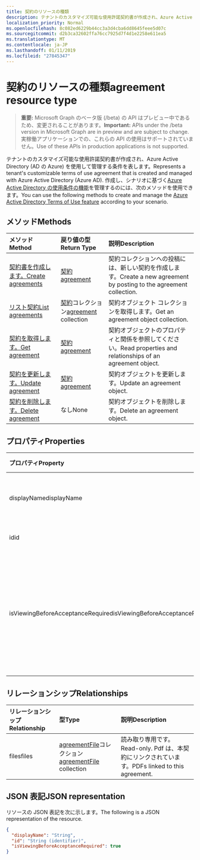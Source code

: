 ```yaml
---
title: 契約のリソースの種類
description: テナントのカスタマイズ可能な使用許諾契約書が作成され、Azure Active Directory (AD の Azure) を使用して管理する条件を表します。 機能を管理、Azure Active Directory の使用条件に従って、シナリオを作成し、次のメソッドを使用できます。
localization_priority: Normal
ms.openlocfilehash: 8c082ed6229b44cc3a3d4cba6dd8645feee5d07c
ms.sourcegitcommit: d2b3ca32602ffa76cc7925d7f4d1e2258e611ea5
ms.translationtype: MT
ms.contentlocale: ja-JP
ms.lasthandoff: 01/11/2019
ms.locfileid: "27845347"
---
```

# <a name="agreement-resource-type"></a><span data-ttu-id="f5bb7-104">契約のリソースの種類</span><span class="sxs-lookup"><span data-stu-id="f5bb7-104">agreement resource type</span></span>

> <span data-ttu-id="f5bb7-105">**重要:** Microsoft Graph のベータ版 (/beta) の API はプレビュー中であるため、変更されることがあります。</span><span class="sxs-lookup"><span data-stu-id="f5bb7-105">**Important:** APIs under the /beta version in Microsoft Graph are in preview and are subject to change.</span></span> <span data-ttu-id="f5bb7-106">実稼働アプリケーションでの、これらの API の使用はサポートされていません。</span><span class="sxs-lookup"><span data-stu-id="f5bb7-106">Use of these APIs in production applications is not supported.</span></span>

<span data-ttu-id="f5bb7-107">テナントのカスタマイズ可能な使用許諾契約書が作成され、Azure Active Directory (AD の Azure) を使用して管理する条件を表します。</span><span class="sxs-lookup"><span data-stu-id="f5bb7-107">Represents a tenant's customizable terms of use agreement that is created and managed with Azure Active Directory (Azure AD).</span></span> <span data-ttu-id="f5bb7-108">作成し、シナリオに基づく[Azure Active Directory の使用条件の機能](https://docs.microsoft.com/en-us/azure/active-directory/active-directory-tou)を管理するのには、次のメソッドを使用できます。</span><span class="sxs-lookup"><span data-stu-id="f5bb7-108">You can use the following methods to create and manage the [Azure Active Directory Terms of Use feature](https://docs.microsoft.com/en-us/azure/active-directory/active-directory-tou) according to your scenario.</span></span>

## <a name="methods"></a><span data-ttu-id="f5bb7-109">メソッド</span><span class="sxs-lookup"><span data-stu-id="f5bb7-109">Methods</span></span>

| <span data-ttu-id="f5bb7-110">メソッド</span><span class="sxs-lookup"><span data-stu-id="f5bb7-110">Method</span></span>       | <span data-ttu-id="f5bb7-111">戻り値の型</span><span class="sxs-lookup"><span data-stu-id="f5bb7-111">Return Type</span></span> | <span data-ttu-id="f5bb7-112">説明</span><span class="sxs-lookup"><span data-stu-id="f5bb7-112">Description</span></span> |
|:-------------|:------------|:------------|
| [<span data-ttu-id="f5bb7-113">契約書を作成します。</span><span class="sxs-lookup"><span data-stu-id="f5bb7-113">Create agreements</span></span>](../api/agreement-post-agreements.md) | [<span data-ttu-id="f5bb7-114">契約</span><span class="sxs-lookup"><span data-stu-id="f5bb7-114">agreement</span></span>](agreement.md) | <span data-ttu-id="f5bb7-115">契約コレクションへの投稿には、新しい契約を作成します。</span><span class="sxs-lookup"><span data-stu-id="f5bb7-115">Create a new agreement by posting to the agreement collection.</span></span> |
| [<span data-ttu-id="f5bb7-116">リスト契約</span><span class="sxs-lookup"><span data-stu-id="f5bb7-116">List agreements</span></span>](../api/agreement-list.md) | <span data-ttu-id="f5bb7-117">[契約](agreement.md)コレクション</span><span class="sxs-lookup"><span data-stu-id="f5bb7-117">[agreement](agreement.md) collection</span></span> | <span data-ttu-id="f5bb7-118">契約オブジェクト コレクションを取得します。</span><span class="sxs-lookup"><span data-stu-id="f5bb7-118">Get an agreement object collection.</span></span> |
| [<span data-ttu-id="f5bb7-119">契約を取得します。</span><span class="sxs-lookup"><span data-stu-id="f5bb7-119">Get agreement</span></span>](../api/agreement-get.md) | [<span data-ttu-id="f5bb7-120">契約</span><span class="sxs-lookup"><span data-stu-id="f5bb7-120">agreement</span></span>](agreement.md) | <span data-ttu-id="f5bb7-121">契約オブジェクトのプロパティと関係を参照してください。</span><span class="sxs-lookup"><span data-stu-id="f5bb7-121">Read properties and relationships of an agreement object.</span></span> |
| [<span data-ttu-id="f5bb7-122">契約を更新します。</span><span class="sxs-lookup"><span data-stu-id="f5bb7-122">Update agreement</span></span>](../api/agreement-update.md) | [<span data-ttu-id="f5bb7-123">契約</span><span class="sxs-lookup"><span data-stu-id="f5bb7-123">agreement</span></span>](agreement.md) | <span data-ttu-id="f5bb7-124">契約オブジェクトを更新します。</span><span class="sxs-lookup"><span data-stu-id="f5bb7-124">Update an agreement object.</span></span> |
| [<span data-ttu-id="f5bb7-125">契約を削除します。</span><span class="sxs-lookup"><span data-stu-id="f5bb7-125">Delete agreement</span></span>](../api/agreement-delete.md) | <span data-ttu-id="f5bb7-126">なし</span><span class="sxs-lookup"><span data-stu-id="f5bb7-126">None</span></span> | <span data-ttu-id="f5bb7-127">契約オブジェクトを削除します。</span><span class="sxs-lookup"><span data-stu-id="f5bb7-127">Delete an agreement object.</span></span> |
<!--
| [Create agreementFile](../api/agreement-post-files.md) | [agreementFile](agreementfile.md) | Create a new agreementFile by posting to the files collection. |
| [List files](../api/agreement-list-files.md) | [agreementFile](agreementfile.md) collection | Get an agreementFile object collection. |
-->

## <a name="properties"></a><span data-ttu-id="f5bb7-128">プロパティ</span><span class="sxs-lookup"><span data-stu-id="f5bb7-128">Properties</span></span>
| <span data-ttu-id="f5bb7-129">プロパティ</span><span class="sxs-lookup"><span data-stu-id="f5bb7-129">Property</span></span>     | <span data-ttu-id="f5bb7-130">種類</span><span class="sxs-lookup"><span data-stu-id="f5bb7-130">Type</span></span>        | <span data-ttu-id="f5bb7-131">説明</span><span class="sxs-lookup"><span data-stu-id="f5bb7-131">Description</span></span> |
|:-------------|:------------|:------------|
|<span data-ttu-id="f5bb7-132">displayName</span><span class="sxs-lookup"><span data-stu-id="f5bb7-132">displayName</span></span>|<span data-ttu-id="f5bb7-133">String</span><span class="sxs-lookup"><span data-stu-id="f5bb7-133">String</span></span>|<span data-ttu-id="f5bb7-134">契約書の名前を表示します。</span><span class="sxs-lookup"><span data-stu-id="f5bb7-134">Display name of the agreement.</span></span>|
|<span data-ttu-id="f5bb7-135">id</span><span class="sxs-lookup"><span data-stu-id="f5bb7-135">id</span></span>|<span data-ttu-id="f5bb7-136">String</span><span class="sxs-lookup"><span data-stu-id="f5bb7-136">String</span></span>| <span data-ttu-id="f5bb7-137">読み取り専用です。</span><span class="sxs-lookup"><span data-stu-id="f5bb7-137">Read-only.</span></span>|
|<span data-ttu-id="f5bb7-138">isViewingBeforeAcceptanceRequired</span><span class="sxs-lookup"><span data-stu-id="f5bb7-138">isViewingBeforeAcceptanceRequired</span></span>|<span data-ttu-id="f5bb7-139">ブール型</span><span class="sxs-lookup"><span data-stu-id="f5bb7-139">Boolean</span></span>|<span data-ttu-id="f5bb7-140">ユーザーを展開し、受け入れる前に契約書を表示するかどうかを示します。</span><span class="sxs-lookup"><span data-stu-id="f5bb7-140">Indicates whether the user has to expand and view the agreement before accepting.</span></span>|

## <a name="relationships"></a><span data-ttu-id="f5bb7-141">リレーションシップ</span><span class="sxs-lookup"><span data-stu-id="f5bb7-141">Relationships</span></span>
| <span data-ttu-id="f5bb7-142">リレーションシップ</span><span class="sxs-lookup"><span data-stu-id="f5bb7-142">Relationship</span></span> | <span data-ttu-id="f5bb7-143">型</span><span class="sxs-lookup"><span data-stu-id="f5bb7-143">Type</span></span>        | <span data-ttu-id="f5bb7-144">説明</span><span class="sxs-lookup"><span data-stu-id="f5bb7-144">Description</span></span> |
|:-------------|:------------|:------------|
|<span data-ttu-id="f5bb7-145">files</span><span class="sxs-lookup"><span data-stu-id="f5bb7-145">files</span></span>|<span data-ttu-id="f5bb7-146">[agreementFile](agreementfile.md)コレクション</span><span class="sxs-lookup"><span data-stu-id="f5bb7-146">[agreementFile](agreementfile.md) collection</span></span>|<span data-ttu-id="f5bb7-147">読み取り専用です。</span><span class="sxs-lookup"><span data-stu-id="f5bb7-147">Read-only.</span></span> <span data-ttu-id="f5bb7-148">Pdf は、本契約にリンクされています。</span><span class="sxs-lookup"><span data-stu-id="f5bb7-148">PDFs linked to this agreement.</span></span>|

## <a name="json-representation"></a><span data-ttu-id="f5bb7-149">JSON 表記</span><span class="sxs-lookup"><span data-stu-id="f5bb7-149">JSON representation</span></span>

<span data-ttu-id="f5bb7-150">リソースの JSON 表記を次に示します。</span><span class="sxs-lookup"><span data-stu-id="f5bb7-150">The following is a JSON representation of the resource.</span></span>

<!-- {
  "blockType": "resource",
  "optionalProperties": [

  ],
  "@odata.type": "microsoft.graph.agreement"
}-->

```json
{
  "displayName": "String",
  "id": "String (identifier)",
  "isViewingBeforeAcceptanceRequired": true
}

```

<!-- uuid: 8fcb5dbc-d5aa-4681-8e31-b001d5168d79
2015-10-25 14:57:30 UTC -->
<!-- {
  "type": "#page.annotation",
  "description": "agreement resource",
  "keywords": "",
  "section": "documentation",
  "tocPath": ""
}-->
